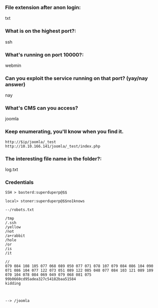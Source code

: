 
### File extension after anon login:
txt


###  What is on the highest port?:
ssh

### What's running on port 10000?:
webmin


### Can you exploit the service running on that port? (yay/nay answer)
nay

	
### What's CMS can you access?
joomla



### Keep enumerating, you'll know when you find it.
```
http://$ip/joomla/_test
http://10.10.166.141/joomla/_test/index.php
```
 

### The interesting file name in the folder?:
log.txt



### Credentials
```
SSH > basterd:superduperp@$$

local> stoner:superduperp@$$no1knows
```

```
--/robots.txt

/tmp
/.ssh
/yellow
/not
/a+rabbit
/hole
/or
/is
/it

//
079 084 108 105 077 068 089 050 077 071 078 107 079 084 086 104 090 071 086 104 077 122 073 051 089 122 085 048 077 084 103 121 089 109 070 104 078 084 069 049 079 068 081 075
99b0660cd95adea327c54182baa51584
kidding



--> /joomla
```